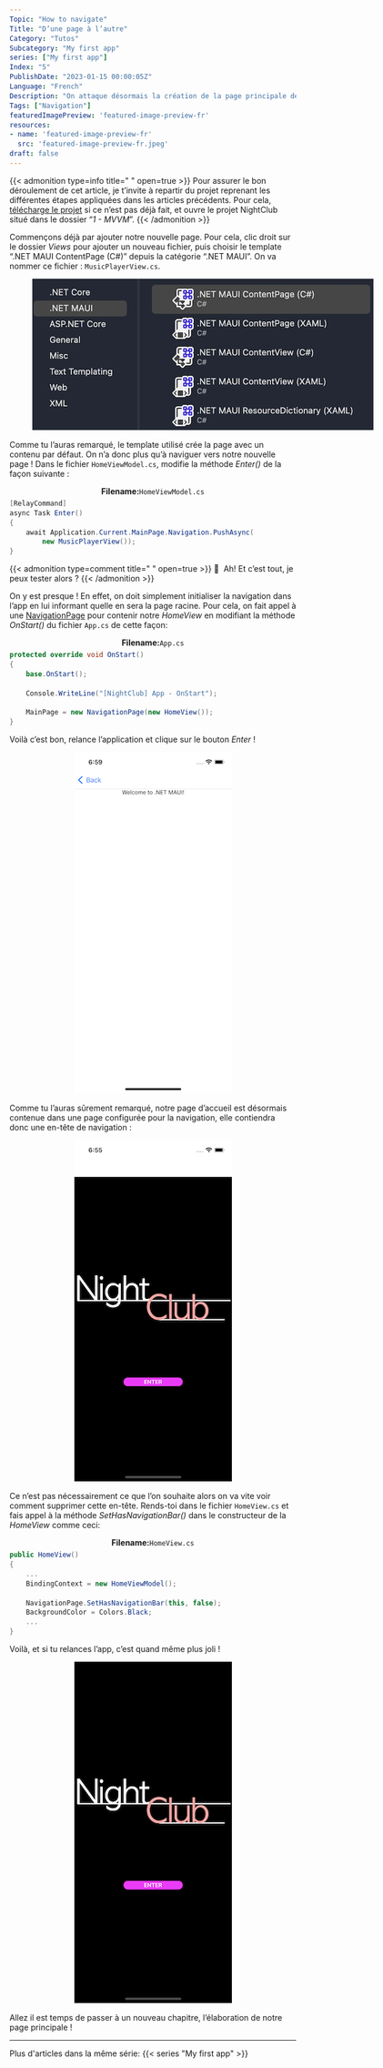 ```yaml
---
Topic: "How to navigate"
Title: "D’une page à l’autre"
Category: "Tutos"
Subcategory: "My first app"
series: ["My first app"]
Index: "5"
PublishDate: "2023-01-15 00:00:05Z"
Language: "French"
Description: "On attaque désormais la création de la page principale de l’application. Mais qui dit nouvelle page dit aussi: permettre à l’utilisateur de se rendre sur cette page ! Voyons donc comment implémenter la navigation d’une page à une autre."
Tags: ["Navigation"]
featuredImagePreview: 'featured-image-preview-fr'
resources:
- name: 'featured-image-preview-fr'
  src: 'featured-image-preview-fr.jpeg'
draft: false
---
```


<!--more-->

<style>
.img-sizes{min-height:50px;max-height:600px;min-width:50px;max-width:600px;height:auto;width:auto}
</style>

{{< admonition type=info title="‎ " open=true >}}
Pour assurer le bon déroulement de cet article, je t’invite à repartir du projet reprenant les différentes étapes appliquées dans les articles précédents. Pour cela, [télécharge le projet](https://github.com/Kapusch/blog-dotnet-maui) si ce n’est pas déjà fait, et ouvre le projet NightClub situé dans le dossier “*1 - MVVM*”.
{{< /admonition >}}

Commençons déjà par ajouter notre nouvelle page. Pour cela, clic droit sur le dossier *Views* pour ajouter un nouveau fichier, puis choisir le template “.NET MAUI ContentPage (C#)” depuis la catégorie “.NET MAUI”. On va nommer ce fichier : `MusicPlayerView.cs`.

<figure><p align="center"><img class="img-sizes" src="./images/4C95EF7DF978364F1FBDE99A614BF58D.png"></p></figure>



Comme tu l’auras remarqué, le template utilisé crée la page avec un contenu par défaut. On n’a donc plus qu’à naviguer vers notre nouvelle page ! Dans le fichier `HomeViewModel.cs`, modifie la méthode *Enter()* de la façon suivante :

<p align="center" style="margin-bottom:-10px"><strong>Filename:</strong><code>HomeViewModel.cs</code></p>

```csharp
[RelayCommand]
async Task Enter()
{
    await Application.Current.MainPage.Navigation.PushAsync(
        new MusicPlayerView());
}
```





{{< admonition type=comment title="‎ " open=true >}}
🐒‎ ‎ Ah! Et c’est tout, je peux tester alors ?
{{< /admonition >}}



On y est presque ! En effet, on doit simplement initialiser la navigation dans l’app en lui informant quelle en sera la page racine. Pour cela, on fait appel à une [NavigationPage](https://learn.microsoft.com/en-us/dotnet/maui/user-interface/pages/navigationpage#create-the-root-page) pour contenir notre *HomeView* en modifiant la méthode *OnStart()* du fichier `App.cs` de cette façon:

<p align="center" style="margin-bottom:-10px"><strong>Filename:</strong><code>App.cs</code></p>

```csharp
protected override void OnStart()
{
    base.OnStart();

    Console.WriteLine("[NightClub] App - OnStart");

    MainPage = new NavigationPage(new HomeView());
}
```




Voilà c’est bon, relance l’application et clique sur le bouton *Enter* !

<figure><p align="center"><img class="img-sizes" src="./images/0F2CA118C086F82599BC1C6BC4E0D61A.png"></p></figure>



Comme tu l’auras sûrement remarqué, notre page d’accueil est désormais contenue dans une page configurée pour la navigation, elle contiendra donc une en-tête de navigation :

<figure><p align="center"><img class="img-sizes" src="./images/82596E59FF4122F0C481FF2E6E218521.png"></p></figure>



Ce n’est pas nécessairement ce que l’on souhaite alors on va vite voir comment supprimer cette en-tête. Rends-toi dans le fichier `HomeView.cs` et fais appel à la méthode *SetHasNavigationBar()* dans le constructeur de la *HomeView* comme ceci:

<p align="center" style="margin-bottom:-10px"><strong>Filename:</strong><code>HomeView.cs</code></p>

```csharp
public HomeView()
{
	...
	BindingContext = new HomeViewModel();
	
	NavigationPage.SetHasNavigationBar(this, false);
	BackgroundColor = Colors.Black;
	...
}
```




Voilà, et si tu relances l’app, c’est quand même plus joli !

<figure><p align="center"><img class="img-sizes" src="./images/2B7DCB34C546A4051261C0D200380452.png"></p></figure>



Allez il est temps de passer à un nouveau chapitre, l’élaboration de notre page principale !

---
Plus d'articles dans la même série:
{{< series "My first app" >}}
